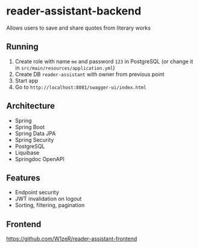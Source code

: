# reader-assistant-backend

Allows users to save and share quotes from literary works

## Running

1. Create role with name `me` and password `123` in PostgreSQL (or change it in `src/main/resources/application.yml`)
2. Create DB `reader-assistant` with owner from previous point
3. Start app
4. Go to `http://localhost:8081/swagger-ui/index.html`

## Architecture

- Spring
- Spring Boot
- Spring Data JPA
- Spring Security
- PostgreSQL
- Liquibase
- Springdoc OpenAPI

## Features

- Endpoint security
- JWT invalidation on logout
- Sorting, filtering, pagination

## Frontend

https://github.com/W1zeR/reader-assistant-frontend

